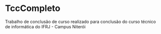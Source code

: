 # TccCompleto
Trabalho de conclusão de curso realizado para conclusão do curso técnico de informática do IFRJ - Campus Niterói
